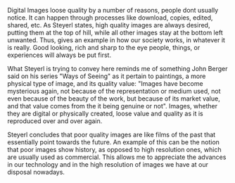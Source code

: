 Digital Images loose quality by a number of reasons, people dont usually notice. It can happen through processes like download, copies, edited, shared, etc. As Steyerl states, high quality images are always desired, putting them at the top of hill, while all other images stay at the bottom left unwanted. Thus, gives an example in how our society works, in whatever it is really. Good looking, rich and sharp to the eye people, things, or experiences will always be put first. 

What Steyerl is trying to convey here reminds me of something John Berger said on his series "Ways of Seeing" as it pertain to paintings, a more physical type of image, and its quality value: "Images have become mysterious again, not because of the representation or medium used, not even because of the beauty of the work, but because of its market value, and that value comes from the it being genuine or not". Images, whether they are digital or physically created, loose value and quality as it is reproduced over and over again. 

Steyerl concludes that poor quality images are like films of the past that essentially point towards the future. An example of this can be the notion that poor images show history, as opposed to high resolution ones, which are usually used as commercial. 
This allows me to appreciate the advances in our technology and in the high resolution of images we have at our disposal nowadays.
